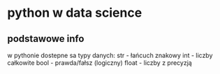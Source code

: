 # python w data science

## podstawowe info

w pythonie dostepne sa typy danych:
str - łańcuch znakowy
int - liczby całkowite
bool - prawda/fałsz (logiczny)
float - liczby z precyzją

